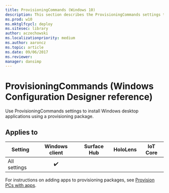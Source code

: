 ```yaml
---
title: ProvisioningCommands (Windows 10)
description: This section describes the ProvisioningCommands settings that you can configure in provisioning packages for Windows 10 using Windows Configuration Designer.
ms.prod: w10
ms.mktglfcycl: deploy
ms.sitesec: library
author: aczechowski
ms.localizationpriority: medium
ms.author: aaroncz
ms.topic: article
ms.date: 09/06/2017
ms.reviewer: 
manager: dansimp
---
```


# ProvisioningCommands (Windows Configuration Designer reference)

Use ProvisioningCommands settings to install Windows desktop applications using a provisioning package. 

## Applies to

| Setting   | Windows client | Surface Hub | HoloLens | IoT Core |
| --- | :---: | :---: | :---: | :---: | 
| All settings | ✔️  |  |  |  |  

For instructions on adding apps to provisioning packages, see [Provision PCs with apps](../provisioning-packages/provision-pcs-with-apps.md).




